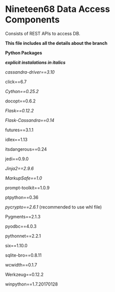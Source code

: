 # Nineteen68 Data Access Components

Consists of REST APIs to access DB.

**This file includes all the details about the branch**

**Python Packages**

**_explicit instalations in italics_**

*cassandra-driver==3.10*

click==6.7

*Cython==0.25.2*

docopt==0.6.2

*Flask==0.12.2*

*Flask-Cassandra==0.14*

futures==3.1.1

idlex==1.13

itsdangerous==0.24

jedi==0.9.0

*Jinja2==2.9.6*

*MarkupSafe==1.0*

prompt-toolkit==1.0.9

ptpython==0.36

*pycrypto==2.6.1* (recommended to use whl file)

Pygments==2.1.3

pyodbc==4.0.3

pythonnet==2.2.1

six==1.10.0

sqlite-bro==0.8.11

wcwidth==0.1.7

Werkzeug==0.12.2

winpython==1.7.20170128



